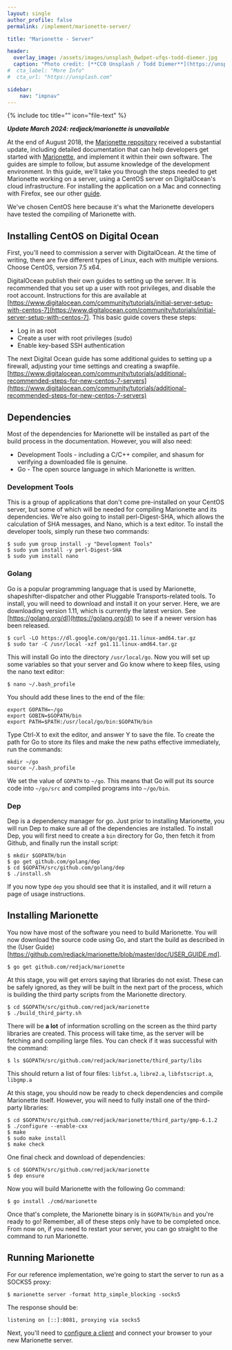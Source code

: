 ```yaml
---
layout: single
author_profile: false
permalink: /implement/marionette-server/

title: "Marionette - Server"

header:
  overlay_image: /assets/images/unsplash_0wdpet-ufqs-todd-diemer.jpg
  caption: "Photo credit: [**CC0 Unsplash / Todd Diemer**](https://unsplash.com/@todd_diemer)"
#  cta_label: "More Info"
#  cta_url: "https://unsplash.com"

sidebar:
    nav: "impnav"
---
```


{% include toc title="" icon="file-text" %}

___Update March 2024: redjack/marionette is unavailable___

At the end of August 2018, the [Marionette repository](https://github.com/redjack/marionette ) received a substantial update, including detailed documentation that can help developers get started with [Marionette](https://kpdyer.com/publications/usenix2015-marionette.pdf), and implement it within their own software. The guides are simple to follow, but assume knowledge of the development environment. In this guide, we'll take you through the steps needed to get Marionette working on a server, using a CentOS server on DigitalOcean's cloud infrastructure. For installing the application on a Mac and connecting with Firefox, see our other [guide](/implement/marionette-client).

We've chosen CentOS here because it's what the Marionette developers have tested the compiling of Marionette with.

## Installing CentOS on Digital Ocean

First, you'll need to commission a server with DigitalOcean. At the time of writing, there are five different types of Linux, each with multiple versions. Choose CentOS, version 7.5 x64.

DigitalOcean publish their own guides to setting up the server. It is recommended that you set up a user with root privileges, and disable the root account. Instructions for this are available at [https://www.digitalocean.com/community/tutorials/initial-server-setup-with-centos-7](https://www.digitalocean.com/community/tutorials/initial-server-setup-with-centos-7). This basic guide covers these steps:

* Log in as root
* Create a user with root privileges \(sudo\)
* Enable key-based SSH authentication

The next Digital Ocean guide has some additional guides to setting up a firewall, adjusting your time settings and creating a swapfile. [https://www.digitalocean.com/community/tutorials/additional-recommended-steps-for-new-centos-7-servers](https://www.digitalocean.com/community/tutorials/additional-recommended-steps-for-new-centos-7-servers)

## Dependencies

Most of the dependencies for Marionette will be installed as part of the build process in the documentation. However, you will also need:

* Development Tools - including a C/C++ compiler, and shasum for verifying a downloaded file is genuine.
* Go - The open source language in which Marionette is written.

### Development Tools

This is a group of applications that don't come pre-installed on your CentOS server, but some of which will be needed for compiling Marionette and its dependencies. We're also going to install perl-Digest-SHA, which allows the calculation of SHA messages, and Nano, which is a text editor. To install the developer tools, simply run these two commands:

~~~~~
$ sudo yum group install -y "Development Tools"
$ sudo yum install -y perl-Digest-SHA
$ sudo yum install nano
~~~~~

### Golang

Go is a popular programming language that is used by Marionette, shapeshifter-dispatcher and other Pluggable Transports-related tools. To install, you will need to download and install it on your server. Here, we are downloading version 1.11, which is currently the latest version. See [https://golang.org/dl](https://golang.org/dl) to see if a newer version has been released.

~~~~~
$ curl -LO https://dl.google.com/go/go1.11.linux-amd64.tar.gz
$ sudo tar -C /usr/local -xzf go1.11.linux-amd64.tar.gz
~~~~~

This will install Go into the directory ```/usr/local/go```. Now you will set up some variables so that your server and Go know where to keep files, using the nano text editor:

~~~~~
$ nano ~/.bash_profile
~~~~~

You should add these lines to the end of the file:

~~~~~
export GOPATH=~/go
export GOBIN=$GOPATH/bin
export PATH=$PATH:/usr/local/go/bin:$GOPATH/bin
~~~~~

Type Ctrl-X to exit the editor, and answer Y to save the file. To create the path for Go to store its files and make the new paths effective immediately, run the commands:

~~~~~
mkdir ~/go
source ~/.bash_profile
~~~~~

We set the value of ```GOPATH``` to ```~/go```. This means that Go will put its source code into ```~/go/src``` and compiled programs into ```~/go/bin```.


### Dep

Dep is a dependency manager for go. Just prior to installing Marionette, you will run Dep to make sure all of the dependencies are installed. To install Dep, you will first need to create a ```bin``` directory for Go, then fetch it from Github, and finally run the install script:

~~~~~
$ mkdir $GOPATH/bin
$ go get github.com/golang/dep
$ cd $GOPATH/src/github.com/golang/dep
$ ./install.sh
~~~~~

If you now type ```dep``` you should see that it is installed, and it will return a page of usage instructions.

## Installing Marionette

You now have most of the software you need to build Marionette. You will now download the source code using Go, and start the build as described in the (User Guide)[https://github.com/redjack/marionette/blob/master/doc/USER_GUIDE.md].

~~~~~
$ go get github.com/redjack/marionette
~~~~~

At this stage, you will get errors saying that libraries do not exist. These can be safely ignored, as they will be built in the next part of the process, which is building the third party scripts from the Marionette directory.

~~~~~
$ cd $GOPATH/src/github.com/redjack/marionette
$ ./build_third_party.sh
~~~~~

There will be **a lot** of information scrolling on the screen as the third party libraries are created. This process will take time, as the server will be fetching and compiling large files. You can check if it was successful with the command:

~~~~~
$ ls $GOPATH/src/github.com/redjack/marionette/third_party/libs
~~~~~

This should return a list of four files: ```libfst.a```, ```libre2.a```, ```libfstscript.a```, ```libgmp.a```

At this stage, you should now be ready to check dependencies and compile Marionette itself. However, you will need to fully install one of the third-party libraries:

~~~~~
$ cd $GOPATH/src/github.com/redjack/marionette/third_party/gmp-6.1.2
$ ./configure --enable-cxx
$ make
$ sudo make install
$ make check
~~~~~

One final check and download of dependencies:

~~~~~
$ cd $GOPATH/src/github.com/redjack/marionette
$ dep ensure
~~~~~

Now you will build Marionette with the following Go command:

~~~~~
$ go install ./cmd/marionette
~~~~~

Once that's complete, the Marionette binary is in ```$GOPATH/bin``` and you're ready to go! Remember, all of these steps only have to be completed once. From now on, if you need to restart your server, you can go straight to the command to run Marionette.

## Running Marionette

For our reference implementation, we're going to start the server to run as a SOCKS5 proxy:

~~~~~
$ marionette server -format http_simple_blocking -socks5
~~~~~

The response should be:

~~~~
listening on [::]:8081, proxying via socks5
~~~~

Next, you'll need to [configure a client](/implement/marionette-client) and connect your browser to your new Marionette server.

